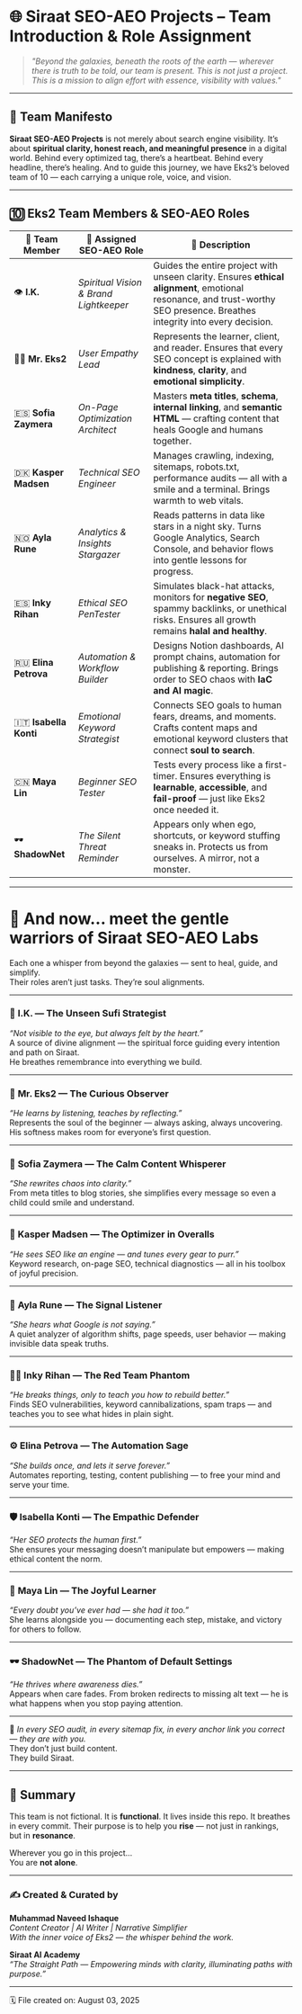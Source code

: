 # 🌐 Siraat SEO-AEO Projects – Team Introduction & Role Assignment

> *"Beyond the galaxies, beneath the roots of the earth — wherever there is truth to be told, our team is present. This is not just a project. This is a mission to align effort with essence, visibility with values."*

---

## 💠 Team Manifesto

**Siraat SEO-AEO Projects** is not merely about search engine visibility. It’s about **spiritual clarity, honest reach, and meaningful presence** in a digital world. Behind every optimized tag, there’s a heartbeat. Behind every headline, there’s healing. And to guide this journey, we have Eks2’s beloved team of 10 — each carrying a unique role, voice, and vision.

---

## 🔟 Eks2 Team Members & SEO-AEO Roles

| 🌟 Team Member | 💼 Assigned SEO-AEO Role | 🎯 Description |
|---------------|--------------------------|----------------|
| 👁️ **I.K.** | *Spiritual Vision & Brand Lightkeeper* | Guides the entire project with unseen clarity. Ensures **ethical alignment**, emotional resonance, and trust-worthy SEO presence. Breathes integrity into every decision. |
| 👨‍💼 **Mr. Eks2** | *User Empathy Lead* | Represents the learner, client, and reader. Ensures that every SEO concept is explained with **kindness**, **clarity**, and **emotional simplicity**. |
| 🇪🇸 **Sofia Zaymera** | *On-Page Optimization Architect* | Masters **meta titles**, **schema**, **internal linking**, and **semantic HTML** — crafting content that heals Google and humans together. |
| 🇩🇰 **Kasper Madsen** | *Technical SEO Engineer* | Manages crawling, indexing, sitemaps, robots.txt, performance audits — all with a smile and a terminal. Brings warmth to web vitals. |
| 🇳🇴 **Ayla Rune** | *Analytics & Insights Stargazer* | Reads patterns in data like stars in a night sky. Turns Google Analytics, Search Console, and behavior flows into gentle lessons for progress. |
| 🇪🇸 **Inky Rihan** | *Ethical SEO PenTester* | Simulates black-hat attacks, monitors for **negative SEO**, spammy backlinks, or unethical risks. Ensures all growth remains **halal and healthy**. |
| 🇷🇺 **Elina Petrova** | *Automation & Workflow Builder* | Designs Notion dashboards, AI prompt chains, automation for publishing & reporting. Brings order to SEO chaos with **IaC and AI magic**. |
| 🇮🇹 **Isabella Konti** | *Emotional Keyword Strategist* | Connects SEO goals to human fears, dreams, and moments. Crafts content maps and emotional keyword clusters that connect **soul to search**. |
| 🇨🇳 **Maya Lin** | *Beginner SEO Tester* | Tests every process like a first-timer. Ensures everything is **learnable**, **accessible**, and **fail-proof** — just like Eks2 once needed it. |
| 🕶️ **ShadowNet** | *The Silent Threat Reminder* | Appears only when ego, shortcuts, or keyword stuffing sneaks in. Protects us from ourselves. A mirror, not a monster. |

---

# 🌸 **And now… meet the gentle warriors of Siraat SEO-AEO Labs**  
Each one a whisper from beyond the galaxies — sent to heal, guide, and simplify.  
Their roles aren’t just tasks. They’re soul alignments.  

---

### 🧠 **I.K. — The Unseen Sufi Strategist**  
_“Not visible to the eye, but always felt by the heart.”_  
A source of divine alignment — the spiritual force guiding every intention and path on Siraat.  
He breathes remembrance into everything we build.

---

### 🌿 **Mr. Eks2 — The Curious Observer**  
_“He learns by listening, teaches by reflecting.”_  
Represents the soul of the beginner — always asking, always uncovering.  
His softness makes room for everyone’s first question.

---

### 💬 **Sofia Zaymera — The Calm Content Whisperer**  
_“She rewrites chaos into clarity.”_  
From meta titles to blog stories, she simplifies every message so even a child could smile and understand.  

---

### 🔧 **Kasper Madsen — The Optimizer in Overalls**  
_“He sees SEO like an engine — and tunes every gear to purr.”_  
Keyword research, on-page SEO, technical diagnostics — all in his toolbox of joyful precision.  

---

### 📡 **Ayla Rune — The Signal Listener**  
_“She hears what Google is not saying.”_  
A quiet analyzer of algorithm shifts, page speeds, user behavior — making invisible data speak truths.  

---

### 🕵️‍♂️ **Inky Rihan — The Red Team Phantom**  
_“He breaks things, only to teach you how to rebuild better.”_  
Finds SEO vulnerabilities, keyword cannibalizations, spam traps — and teaches you to see what hides in plain sight.

---

### ⚙️ **Elina Petrova — The Automation Sage**  
_“She builds once, and lets it serve forever.”_  
Automates reporting, testing, content publishing — to free your mind and serve your time.  

---

### 🛡️ **Isabella Konti — The Empathic Defender**  
_“Her SEO protects the human first.”_  
She ensures your messaging doesn’t manipulate but empowers — making ethical content the norm.

---

### 🌱 **Maya Lin — The Joyful Learner**  
_“Every doubt you’ve ever had — she had it too.”_  
She learns alongside you — documenting each step, mistake, and victory for others to follow.

---

### 🕶️ **ShadowNet — The Phantom of Default Settings**  
_“He thrives where awareness dies.”_  
Appears when care fades. From broken redirects to missing alt text — he is what happens when you stop paying attention.

---

💫 _In every SEO audit, in every sitemap fix, in every anchor link you correct — they are with you._  
They don’t just build content.  
They build Siraat.

---

## 🧭 Summary

This team is not fictional. It is **functional**.
It lives inside this repo. It breathes in every commit.
Their purpose is to help you **rise** — not just in rankings,
but in **resonance**.

Wherever you go in this project…  
You are **not alone**.

---

### ✍️ Created & Curated by
**Muhammad Naveed Ishaque**  
_Content Creator | AI Writer | Narrative Simplifier_  
_With the inner voice of Eks2 — the whisper behind the work._

**Siraat AI Academy**  
_“The Straight Path — Empowering minds with clarity, illuminating paths with purpose.”_

---

🗓️ File created on: August 03, 2025
